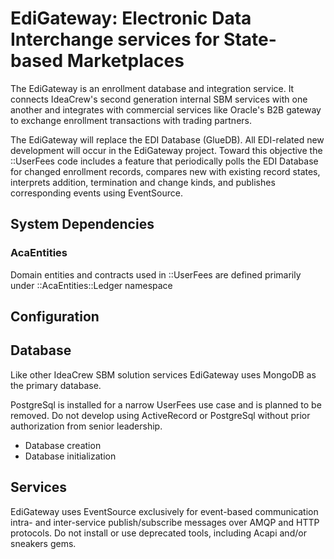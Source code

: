 # EdiGateway: Electronic Data Interchange services for State-based Marketplaces

The EdiGateway is an enrollment database and integration service. It connects IdeaCrew's second generation internal SBM services with one another and integrates with commercial services like Oracle's B2B gateway to exchange enrollment transactions with trading partners.

The EdiGateway will replace the EDI Database (GlueDB). All EDI-related new development
will occur in the EdiGateway project. Toward this objective the ::UserFees code includes a feature that periodically polls the EDI Database for changed enrollment records, compares new with existing record states, interprets addition, termination and change kinds, and publishes corresponding events using EventSource.

## System Dependencies

### AcaEntities

Domain entities and contracts used in ::UserFees are defined primarily under ::AcaEntities::Ledger namespace

## Configuration

## Database

Like other IdeaCrew SBM solution services EdiGateway uses MongoDB as the primary database.

PostgreSql is installed for a narrow UserFees use case and is planned to be removed. Do not develop using ActiveRecord or PostgreSql without prior authorization from senior leadership.

- Database creation
- Database initialization

## Services

EdiGateway uses EventSource exclusively for event-based communication intra- and inter-service publish/subscribe messages over AMQP and HTTP protocols. Do not install or use deprecated tools, including Acapi and/or sneakers gems.
